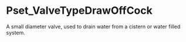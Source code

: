 # Pset_ValveTypeDrawOffCock

A small diameter valve, used to drain water from a cistern or water filled system.
<!-- end of short definition -->


